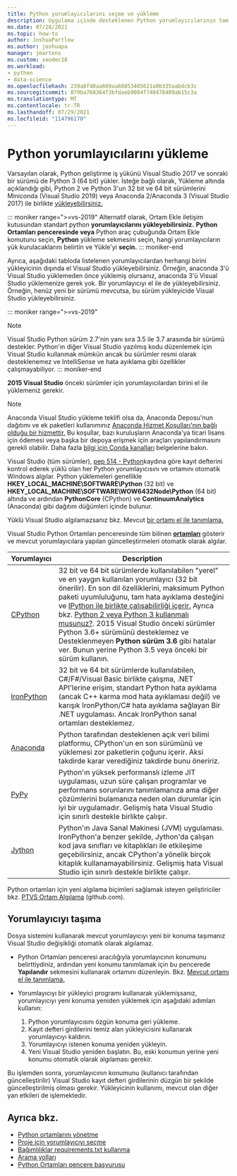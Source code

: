 ```yaml
---
title: Python yorumlayıcılarını seçme ve yükleme
description: Uygulama içinde desteklenen Python yorumlayıcılarının tam listesi Visual Studio yükleyicilerinin nerede bulunarak ilgili kısa yönergelerle birlikte.
ms.date: 07/28/2021
ms.topic: how-to
author: JoshuaPartlow
ms.author: joshuapa
manager: jmartens
ms.custom: seodec18
ms.workload:
- python
- data-science
ms.openlocfilehash: 239a8f40aa669aa60853405621a0b335aabdcb3c
ms.sourcegitcommit: 879ba768364f3bfdaeb9004f740478489ab15c3a
ms.translationtype: MT
ms.contentlocale: tr-TR
ms.lasthandoff: 07/29/2021
ms.locfileid: "114796170"
---
```

# <a name="install-python-interpreters"></a>Python yorumlayıcılarını yükleme

Varsayılan olarak, Python geliştirme iş yükünü Visual Studio 2017 ve sonraki bir sürümü de Python 3 (64 bit) yükler. İsteğe bağlı olarak, Yükleme altında açıklandığı gibi, Python 2 ve Python 3'un 32 bit ve 64 bit sürümlerini Miniconda (Visual Studio 2019) veya Anaconda 2/Anaconda 3 (Visual Studio 2017) ile birlikte [yükleyebilirsiniz.](installing-python-support-in-visual-studio.md)

::: moniker range=">=vs-2019"
Alternatif olarak, Ortam Ekle iletişim kutusundan standart python **yorumlayıcılarını yükleyebilirsiniz.** **Python** **Ortamları penceresinde veya** Python araç çubuğunda Ortam Ekle komutunu seçin, **Python** yükleme sekmesini seçin, hangi yorumlayıcıların yük kurulacaklarını belirtin ve Yükle'yi **seçin.**
::: moniker-end

Ayrıca, aşağıdaki tabloda listelenen yorumlayıcılardan herhangi birini yükleyicinin dışında el Visual Studio yükleyebilirsiniz. Örneğin, anaconda 3'ü Visual Studio yüklemeden önce yüklemiş olursanız, anaconda 3'ü Visual Studio yüklemenize gerek yok. Bir yorumlayıcıyı el ile de yükleyebilirsiniz. Örneğin, henüz yeni bir sürümü mevcutsa, bu sürüm yükleyicide Visual Studio yükleyebilirsiniz.

::: moniker range=">=vs-2019"
> [!Note]
> Visual Studio Python sürüm 2.7'nin yanı sıra 3.5 ile 3.7 arasında bir sürümü destekler. Python'ın diğer Visual Studio yazılmış kodu düzenlemek için Visual Studio kullanmak mümkün ancak bu sürümler resmi olarak desteklenemez ve IntelliSense ve hata ayıklama gibi özellikler çalışmayabiliyor.
::: moniker-end

**2015 Visual Studio** önceki sürümler için yorumlayıcılardan birini el ile yüklemeniz gerekir.

> [!Note]
> Anaconda Visual Studio yükleme teklifi olsa da, Anaconda Deposu'nun dağıtımı ve ek paketleri kullanımınız [Anaconda Hizmet Koşulları'nın bağlı olduğu bir hizmettir.](https://www.anaconda.com/terms-of-service) Bu koşullar, bazı kuruluşların Anaconda'ya ticari lisans için ödemesi veya başka bir depoya erişmek için araçları yapılandırmasını gerekli olabilir. Daha fazla [bilgi için Conda kanalları](https://docs.conda.io/projects/conda/en/latest/user-guide/concepts/channels.html) belgelerine bakın.

Visual Studio (tüm sürümler), [pep 514 - Python](https://www.python.org/dev/peps/pep-0514/)kaydına göre kayıt defterini kontrol ederek yüklü olan her Python yorumlayıcısını ve ortamını otomatik Windows algılar. Python yüklemeleri genellikle **HKEY_LOCAL_MACHINE\SOFTWARE\Python** (32 bit) ve **HKEY_LOCAL_MACHINE\SOFTWARE\WOW6432Node\Python** (64 bit) altında ve ardından **PythonCore** (CPython) ve **ContinuumAnalytics** (Anaconda) gibi dağıtım düğümleri içinde bulunur.

Yüklü Visual Studio algılamazsanız bkz. Mevcut [bir ortamı el ile tanımlama.](managing-python-environments-in-visual-studio.md#manually-identify-an-existing-environment)

Visual Studio Python Ortamları penceresinde tüm bilinen [**ortamları**](managing-python-environments-in-visual-studio.md#the-python-environments-window) gösterir ve mevcut yorumlayıcılara yapılan güncelleştirmeleri otomatik olarak algılar.

| Yorumlayıcı | Description |
| --- | --- |
| [CPython](https://www.python.org/) | 32 bit ve 64 bit sürümlerde kullanılabilen "yerel" ve en yaygın kullanılan yorumlayıcı (32 bit önerilir). En son dil özelliklerini, maksimum Python paketi uyumluluğunu, tam hata ayıklama desteğini ve [IPython ile birlikte çalışabilirliği içerir.](https://ipython.org/) Ayrıca bkz. [Python 2 veya Python 3 kullanmalı musunuz?](https://wiki.python.org/moin/Python2orPython3). 2015 Visual Studio önceki sürümler Python 3.6+ sürümünü desteklemez ve Desteklenmeyen **Python sürüm 3.6** gibi hatalar ver. Bunun yerine Python 3.5 veya önceki bir sürüm kullanın. |
| [IronPython](https://github.com/IronLanguages/ironpython2) | 32 bit ve 64 bit sürümlerde kullanılabilen, C#/F#/Visual Basic birlikte çalışma, .NET API'lerine erişim, standart Python hata ayıklama (ancak C++ karma mod hata ayıklaması değil) ve karışık IronPython/C# hata ayıklama sağlayan Bir .NET uygulaması. Ancak IronPython sanal ortamları desteklemez. |
| [Anaconda](https://anaconda.com) | Python tarafından desteklenen açık veri bilimi platformu, CPython'un en son sürümünü ve yüklemesi zor paketlerin çoğunu içerir. Aksi takdirde karar verediğiniz takdirde bunu öneririz. |
| [PyPy](https://www.pypy.org/) | Python'ın yüksek performanslı izleme JIT uygulaması, uzun süre çalışan programlar ve performans sorunlarını tanımlamanıza ama diğer çözümlerini bulamanıza neden olan durumlar için iyi bir uygulamadır. Gelişmiş hata Visual Studio için sınırlı destekle birlikte çalışır. |
| [Jython](https://www.jython.org/) | Python'ın Java Sanal Makinesi (JVM) uygulaması. IronPython'a benzer şekilde, Jython'da çalışan kod java sınıfları ve kitaplıkları ile etkileşime geçebilirsiniz, ancak CPython'a yönelik birçok kitaplık kullanamayabilirsiniz. Gelişmiş hata Visual Studio için sınırlı destekle birlikte çalışır. |

Python ortamları için yeni algılama biçimleri sağlamak isteyen geliştiriciler bkz. [PTVS Ortam Algılama](https://github.com/Microsoft/PTVS/wiki/Extensibility-Environments) (github.com).

## <a name="move-an-interpreter"></a>Yorumlayıcıyı taşıma

Dosya sistemini kullanarak mevcut yorumlayıcıyı yeni bir konuma taşımanız Visual Studio değişikliği otomatik olarak algılamaz.

- Python Ortamları penceresi aracılığıyla yorumlayıcının konumunu  belirttiydiniz, ardından yeni konumu tanımlamak için bu pencerede **Yapılandır** sekmesini kullanarak ortamını düzenleyin. Bkz. [Mevcut ortamı el ile tanımlama.](managing-python-environments-in-visual-studio.md#manually-identify-an-existing-environment)

- Yorumlayıcıyı bir yükleyici programı kullanarak yüklemişsanız, yorumlayıcıyı yeni konuma yeniden yüklemek için aşağıdaki adımları kullanın:

  1. Python yorumlayıcısını özgün konuma geri yükleme.
  2. Kayıt defteri girdilerini temiz alan yükleyicisini kullanarak yorumlayıcıyı kaldırın.
  3. Yorumlayıcıyı istenen konuma yeniden yükleyin.
  4. Yeni Visual Studio yeniden başlatın. Bu, eski konumun yerine yeni konumu otomatik olarak algılaması gerekir.

Bu işlemden sonra, yorumlayıcının konumunu (kullanıcı tarafından güncelleştirilir) Visual Studio kayıt defteri girdilerinin düzgün bir şekilde güncelleştirilmiş olması gerekir. Yükleyicinin kullanımı, mevcut olan diğer yan etkileri de işlemektedir.

## <a name="see-also"></a>Ayrıca bkz.

- [Python ortamlarını yönetme](managing-python-environments-in-visual-studio.md)
- [Proje için yorumlayıcıyı seçme](selecting-a-python-environment-for-a-project.md)
- [Bağımlılıklar requirements.txt kullanma](managing-required-packages-with-requirements-txt.md)
- [Arama yolları](search-paths.md)
- [Python Ortamları pencere başvurusu](python-environments-window-tab-reference.md)
